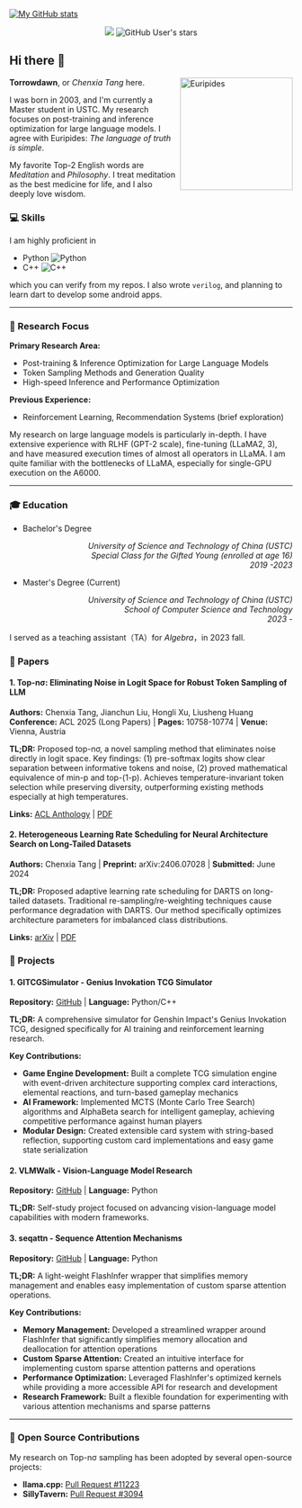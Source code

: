[![My GitHub stats](https://github-readme-stats.vercel.app/api?username=Tomorrowdawn&count_private=True)](https://github.com/anuraghazra/github-readme-stats)

<div align="center">
  
  ![](https://komarev.com/ghpvc/?username=Tomorrowdawn) ![GitHub User's stars](https://img.shields.io/github/stars/Tomorrowdawn) 
  
</div>

## Hi there 👋

<img align="right" width="200" src="https://hips.hearstapps.com/hmg-prod/images/euripides-9289335-1-402.jpg" alt="Euripides">

**Torrowdawn**, or *Chenxia Tang* here.

I was born in 2003, and I'm currently a Master student in USTC. My research focuses on post-training and inference optimization for large language models. I agree with Euripides: *The language of truth is simple*.

My favorite Top-2 English words are *Meditation* and *Philosophy*. I treat meditation as the best medicine for life, and I also deeply love wisdom. 

### 💻 Skills

I am highly proficient in 

- Python ![Python](https://img.shields.io/badge/python-3670A0?style=for-the-badge&logo=python&logoColor=ffdd54)
- C++ ![C++](https://img.shields.io/badge/c++-%2300599C.svg?style=for-the-badge&logo=c%2B%2B&logoColor=white)

which you can verify from my repos. I also wrote `verilog`, and planning to learn dart to develop some android apps.

---

### 🔬 Research Focus

**Primary Research Area:**
- Post-training & Inference Optimization for Large Language Models
- Token Sampling Methods and Generation Quality  
- High-speed Inference and Performance Optimization

**Previous Experience:**
- Reinforcement Learning, Recommendation Systems (brief exploration)

My research on large language models is particularly in-depth. I have extensive experience with RLHF (GPT-2 scale), fine-tuning (LLaMA2, 3), and have measured execution times of almost all operators in LLaMA. I am quite familiar with the bottlenecks of LLaMA, especially for single-GPU execution on the A6000.

---

### 🎓 Education

- Bachelor's Degree

<p align="right">
<em>University of Science and Technology of China (USTC) <br> Special Class for the Gifted Young (enrolled at age 16) <br> 2019 -2023</em>
</p>

- Master's Degree (Current)

<p align="right">
<em>University of Science and Technology of China (USTC) <br> School of Computer Science and Technology <br> 2023 - </em>
</p>

I served as a teaching assistant（TA）for *Algebra*，in 2023 fall.

### 📄 Papers

#### 1. Top-nσ: Eliminating Noise in Logit Space for Robust Token Sampling of LLM
**Authors:** Chenxia Tang, Jianchun Liu, Hongli Xu, Liusheng Huang  
**Conference:** ACL 2025 (Long Papers) | **Pages:** 10758-10774 | **Venue:** Vienna, Austria  

**TL;DR:** Proposed top-nσ, a novel sampling method that eliminates noise directly in logit space. Key findings: (1) pre-softmax logits show clear separation between informative tokens and noise, (2) proved mathematical equivalence of min-p and top-(1-p). Achieves temperature-invariant token selection while preserving diversity, outperforming existing methods especially at high temperatures.

**Links:** [ACL Anthology](https://aclanthology.org/2025.acl-long.528/) | [PDF](https://aclanthology.org/2025.acl-long.528.pdf)

#### 2. Heterogeneous Learning Rate Scheduling for Neural Architecture Search on Long-Tailed Datasets
**Authors:** Chenxia Tang | **Preprint:** arXiv:2406.07028 | **Submitted:** June 2024  

**TL;DR:** Proposed adaptive learning rate scheduling for DARTS on long-tailed datasets. Traditional re-sampling/re-weighting techniques cause performance degradation with DARTS. Our method specifically optimizes architecture parameters for imbalanced class distributions.

**Links:** [arXiv](https://arxiv.org/abs/2406.07028) | [PDF](https://arxiv.org/pdf/2406.07028.pdf)

### 🚀 Projects

#### 1. GITCGSimulator - Genius Invokation TCG Simulator
**Repository:** [GitHub](https://github.com/Tomorrowdawn/GITCGSimulator) |  **Language:** Python/C++

**TL;DR:** A comprehensive simulator for Genshin Impact's Genius Invokation TCG, designed specifically for AI training and reinforcement learning research.

**Key Contributions:**
- **Game Engine Development:** Built a complete TCG simulation engine with event-driven architecture supporting complex card interactions, elemental reactions, and turn-based gameplay mechanics
- **AI Framework:** Implemented MCTS (Monte Carlo Tree Search) algorithms and AlphaBeta search for intelligent gameplay, achieving competitive performance against human players
- **Modular Design:** Created extensible card system with string-based reflection, supporting custom card implementations and easy game state serialization

#### 2. VLMWalk - Vision-Language Model Research
**Repository:** [GitHub](https://github.com/Tomorrowdawn/VLMWalk) | **Language:** Python

**TL;DR:** Self-study project focused on advancing vision-language model capabilities with modern frameworks.

#### 3. seqattn - Sequence Attention Mechanisms
**Repository:** [GitHub](https://github.com/Tomorrowdawn/seqattn) | **Language:** Python

**TL;DR:** A light-weight FlashInfer wrapper that simplifies memory management and enables easy implementation of custom sparse attention operations.

**Key Contributions:**
- **Memory Management:** Developed a streamlined wrapper around FlashInfer that significantly simplifies memory allocation and deallocation for attention operations
- **Custom Sparse Attention:** Created an intuitive interface for implementing custom sparse attention patterns and operations
- **Performance Optimization:** Leveraged FlashInfer's optimized kernels while providing a more accessible API for research and development
- **Research Framework:** Built a flexible foundation for experimenting with various attention mechanisms and sparse patterns

---

### 🌟 Open Source Contributions

My research on Top-nσ sampling has been adopted by several open-source projects:
- **llama.cpp:** [Pull Request #11223](https://github.com/ggml-org/llama.cpp/pull/11223)
- **SillyTavern:** [Pull Request #3094](https://github.com/SillyTavern/SillyTavern/pull/3094)
